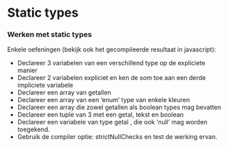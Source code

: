 # Static types

### Werken met static types

Enkele oefeningen (bekijk ook het gecompileerde resultaat in javascript):&#x20;

* Declareer 3 variabelen van een verschillend type op de expliciete manier
* Declareer 2 variabelen expliciet en ken de som toe aan een derde impliciete variabele
* Declareer een array van getallen
* Declareer een array van een ‘enum’ type van enkele kleuren
* Declareer een array die zowel getallen als boolean types mag bevatten
* Declareer een tuple van 3 met een getal, tekst en boolean
* Declareer een variabele van type getal , die ook ‘null’ mag worden toegekend.
* Gebruik de compiler optie: strictNullChecks en test de werking ervan.
